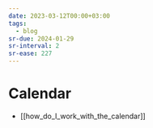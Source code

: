 ```yaml
---
date: 2023-03-12T00:00+03:00
tags:
  - blog
sr-due: 2024-01-29
sr-interval: 2
sr-ease: 227
---
```


# Calendar

<!-- NEXT: merge with note below -->

- [[how_do_I_work_with_the_calendar]]
